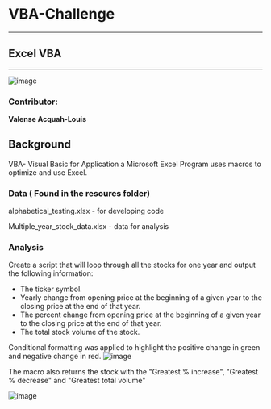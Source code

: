 # VBA-Challenge
_____________________________________________________

## Excel VBA
_____________________________________________________
![image](https://user-images.githubusercontent.com/82990618/149829875-02fb6eec-f089-4e98-9733-da080e9c90b2.png)


### Contributor: 

**Valense Acquah-Louis**

## Background

VBA- Visual Basic for Application a Microsoft Excel Program uses macros to optimize and use Excel.  
 
### Data ( Found in the resoures folder)

alphabetical_testing.xlsx - for developing code

Multiple_year_stock_data.xlsx - data for analysis

### Analysis

Create a script that will loop through all the stocks for one year and output the following information:
*	The ticker symbol.
*	Yearly change from opening price at the beginning of a given year to the closing price at the end of that year.
*	The percent change from opening price at the beginning of a given year to the closing price at the end of that year. 
*	The total stock volume of the stock.

Conditional formatting was applied to highlight the positive change in green and negative change in red.
![image](https://user-images.githubusercontent.com/82990618/149996644-adfb417f-dec3-40ef-846a-075c340eb9c4.png)

The macro also returns the stock with the "Greatest % increase", "Greatest % decrease" and "Greatest total volume"

![image](https://user-images.githubusercontent.com/82990618/149996186-b556ec7e-7c3c-4918-a802-7acdc253deae.png)

